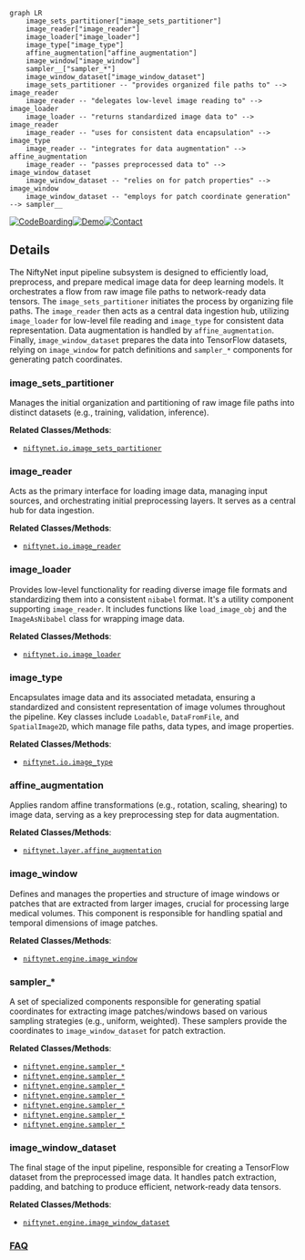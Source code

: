 ```mermaid
graph LR
    image_sets_partitioner["image_sets_partitioner"]
    image_reader["image_reader"]
    image_loader["image_loader"]
    image_type["image_type"]
    affine_augmentation["affine_augmentation"]
    image_window["image_window"]
    sampler__["sampler_*"]
    image_window_dataset["image_window_dataset"]
    image_sets_partitioner -- "provides organized file paths to" --> image_reader
    image_reader -- "delegates low-level image reading to" --> image_loader
    image_loader -- "returns standardized image data to" --> image_reader
    image_reader -- "uses for consistent data encapsulation" --> image_type
    image_reader -- "integrates for data augmentation" --> affine_augmentation
    image_reader -- "passes preprocessed data to" --> image_window_dataset
    image_window_dataset -- "relies on for patch properties" --> image_window
    image_window_dataset -- "employs for patch coordinate generation" --> sampler__
```

[![CodeBoarding](https://img.shields.io/badge/Generated%20by-CodeBoarding-9cf?style=flat-square)](https://github.com/CodeBoarding/CodeBoarding)[![Demo](https://img.shields.io/badge/Try%20our-Demo-blue?style=flat-square)](https://www.codeboarding.org/demo)[![Contact](https://img.shields.io/badge/Contact%20us%20-%20contact@codeboarding.org-lightgrey?style=flat-square)](mailto:contact@codeboarding.org)

## Details

The NiftyNet input pipeline subsystem is designed to efficiently load, preprocess, and prepare medical image data for deep learning models. It orchestrates a flow from raw image file paths to network-ready data tensors. The `image_sets_partitioner` initiates the process by organizing file paths. The `image_reader` then acts as a central data ingestion hub, utilizing `image_loader` for low-level file reading and `image_type` for consistent data representation. Data augmentation is handled by `affine_augmentation`. Finally, `image_window_dataset` prepares the data into TensorFlow datasets, relying on `image_window` for patch definitions and `sampler_*` components for generating patch coordinates.

### image_sets_partitioner
Manages the initial organization and partitioning of raw image file paths into distinct datasets (e.g., training, validation, inference).


**Related Classes/Methods**:

- <a href="https://github.com/NifTK/NiftyNet/blob/dev/niftynet/io/image_sets_partitioner.py" target="_blank" rel="noopener noreferrer">`niftynet.io.image_sets_partitioner`</a>


### image_reader
Acts as the primary interface for loading image data, managing input sources, and orchestrating initial preprocessing layers. It serves as a central hub for data ingestion.


**Related Classes/Methods**:

- <a href="https://github.com/NifTK/NiftyNet/blob/dev/niftynet/io/image_reader.py" target="_blank" rel="noopener noreferrer">`niftynet.io.image_reader`</a>


### image_loader
Provides low-level functionality for reading diverse image file formats and standardizing them into a consistent `nibabel` format. It's a utility component supporting `image_reader`. It includes functions like `load_image_obj` and the `ImageAsNibabel` class for wrapping image data.


**Related Classes/Methods**:

- <a href="https://github.com/NifTK/NiftyNet/blob/dev/niftynet/io/image_loader.py" target="_blank" rel="noopener noreferrer">`niftynet.io.image_loader`</a>


### image_type
Encapsulates image data and its associated metadata, ensuring a standardized and consistent representation of image volumes throughout the pipeline. Key classes include `Loadable`, `DataFromFile`, and `SpatialImage2D`, which manage file paths, data types, and image properties.


**Related Classes/Methods**:

- <a href="https://github.com/NifTK/NiftyNet/blob/dev/niftynet/io/image_type.py" target="_blank" rel="noopener noreferrer">`niftynet.io.image_type`</a>


### affine_augmentation
Applies random affine transformations (e.g., rotation, scaling, shearing) to image data, serving as a key preprocessing step for data augmentation.


**Related Classes/Methods**:

- <a href="https://github.com/NifTK/NiftyNet/blob/dev/niftynet/layer/affine_augmentation.py" target="_blank" rel="noopener noreferrer">`niftynet.layer.affine_augmentation`</a>


### image_window
Defines and manages the properties and structure of image windows or patches that are extracted from larger images, crucial for processing large medical volumes. This component is responsible for handling spatial and temporal dimensions of image patches.


**Related Classes/Methods**:

- <a href="https://github.com/NifTK/NiftyNet/blob/dev/niftynet/engine/image_window.py" target="_blank" rel="noopener noreferrer">`niftynet.engine.image_window`</a>


### sampler_*
A set of specialized components responsible for generating spatial coordinates for extracting image patches/windows based on various sampling strategies (e.g., uniform, weighted). These samplers provide the coordinates to `image_window_dataset` for patch extraction.


**Related Classes/Methods**:

- <a href="https://github.com/NifTK/NiftyNet/blob/dev/niftynet/engine/sampler_balanced_v2.py" target="_blank" rel="noopener noreferrer">`niftynet.engine.sampler_*`</a>
- <a href="https://github.com/NifTK/NiftyNet/blob/dev/niftynet/engine/sampler_grid_v2.py" target="_blank" rel="noopener noreferrer">`niftynet.engine.sampler_*`</a>
- <a href="https://github.com/NifTK/NiftyNet/blob/dev/niftynet/engine/sampler_linear_interpolate_v2.py" target="_blank" rel="noopener noreferrer">`niftynet.engine.sampler_*`</a>
- <a href="https://github.com/NifTK/NiftyNet/blob/dev/niftynet/engine/sampler_random_vector_v2.py" target="_blank" rel="noopener noreferrer">`niftynet.engine.sampler_*`</a>
- <a href="https://github.com/NifTK/NiftyNet/blob/dev/niftynet/engine/sampler_resize_v2.py" target="_blank" rel="noopener noreferrer">`niftynet.engine.sampler_*`</a>
- <a href="https://github.com/NifTK/NiftyNet/blob/dev/niftynet/engine/sampler_uniform_v2.py" target="_blank" rel="noopener noreferrer">`niftynet.engine.sampler_*`</a>
- <a href="https://github.com/NifTK/NiftyNet/blob/dev/niftynet/engine/sampler_weighted_v2.py" target="_blank" rel="noopener noreferrer">`niftynet.engine.sampler_*`</a>


### image_window_dataset
The final stage of the input pipeline, responsible for creating a TensorFlow dataset from the preprocessed image data. It handles patch extraction, padding, and batching to produce efficient, network-ready data tensors.


**Related Classes/Methods**:

- <a href="https://github.com/NifTK/NiftyNet/blob/dev/niftynet/engine/image_window_dataset.py" target="_blank" rel="noopener noreferrer">`niftynet.engine.image_window_dataset`</a>




### [FAQ](https://github.com/CodeBoarding/GeneratedOnBoardings/tree/main?tab=readme-ov-file#faq)